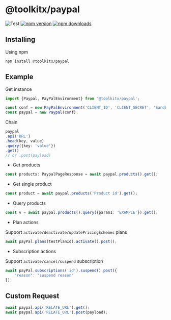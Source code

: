 # @toolkitx/paypal

![Test](https://github.com/toolkitx/paypal/workflows/Test/badge.svg?branch=main)
[![npm version](https://img.shields.io/npm/v/@toolkitx/paypal.svg?style=flat-square)](https://www.npmjs.com/package/@toolkitx/paypal)
[![npm downloads](https://img.shields.io/npm/dm/@toolkitx/paypal.svg?style=flat-square)](https://www.npmjs.com/package/@toolkitx/paypal)

## Installing
Using npm

```
npm install @toolkitx/paypal
```

## Example
Get instance
```ts
import {Paypal, PayPalEnvironment} from '@toolkitx/paypal';

const conf = new PayPalEnvironment('CLIENT_ID', 'CLIENT_SECRET', 'Sandbox|Live', 'v1');
const paypal = new Paypal(conf);
```
Chain
```ts
paypal
.api('URL')
.head(key, value)
.query({key: 'value'})
.get()
// or .post(payload)
```

* Get products

```ts
const products: PaypalPageResponse = await paypal.products().get();
```

* Get single product

```ts
const product = await paypal.products('Product id').get();
```

* Query products

```ts
const v = await paypal.products().query({param1: 'EXAMPLE'}).get();
```

* Plan actions

Support `activate/deactivate/updatePricingSchemes` plans

```ts
await payPal.plans(testPlanId).activate().post();
```

* Subscription actions

Support `activate/cancel/suspend` subscription

```ts
await payPal.subscriptions('id').suspend().post({
    "reason": "suspend reason"
});
```

## Custom Request

```ts
await paypal.api('RELATE_URL').get();
await paypal.api('RELATE_URL').post(payload);
```

